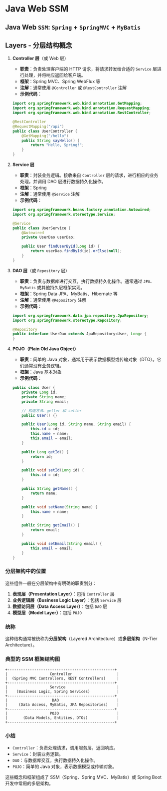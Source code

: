 # Java Web SSM

## Java Web `SSM`: `Spring` + `SpringMVC` + `MyBatis`

## Layers - 分层结构概念

1. **Controller 层**（或 Web 层）
   - **职责**：负责处理客户端的 HTTP 请求，将请求转发给合适的 `Service` 层进行处理，并将响应返回给客户端。
   - **框架**：Spring MVC、Spring WebFlux 等
   - **注解**：通常使用 `@Controller` 或 `@RestController` 注解
   - **示例代码**：
   ```java
   import org.springframework.web.bind.annotation.GetMapping;
   import org.springframework.web.bind.annotation.RequestMapping;
   import org.springframework.web.bind.annotation.RestController;

   @RestController
   @RequestMapping("/api")
   public class UserController {
       @GetMapping("/hello")
       public String sayHello() {
           return "Hello, Spring!";
       }
   }
   ```

2. **Service 层**
   - **职责**：封装业务逻辑。接收来自 `Controller` 层的请求，进行相应的业务处理，并调用 DAO 层进行数据持久化操作。
   - **框架**：Spring
   - **注解**：通常使用 `@Service` 注解
   - **示例代码**：
   ```java
   import org.springframework.beans.factory.annotation.Autowired;
   import org.springframework.stereotype.Service;

   @Service
   public class UserService {
       @Autowired
       private UserDao userDao;

       public User findUserById(Long id) {
           return userDao.findById(id).orElse(null);
       }
   }
   ```

3. **DAO 层**（或 `Repository` 层）
   - **职责**：负责与数据库进行交互，执行数据持久化操作。通常通过 `JPA`、`MyBatis` 或其他持久层框架实现。
   - **框架**：Spring Data JPA、MyBatis、Hibernate 等
   - **注解**：通常使用 `@Repository` 注解
   - **示例代码**：
   ```java
   import org.springframework.data.jpa.repository.JpaRepository;
   import org.springframework.stereotype.Repository;

   @Repository
   public interface UserDao extends JpaRepository<User, Long> {
   }
   ```

4. **POJO（Plain Old Java Object）**
   - **职责**：简单的 Java 对象，通常用于表示数据模型或传输对象（DTO）。它们通常没有业务逻辑。
   - **框架**：Java 基本对象
   - **示例代码**：
   ```java
   public class User {
       private Long id;
       private String name;
       private String email;

       // 构造方法、getter 和 setter
       public User() {}

       public User(Long id, String name, String email) {
           this.id = id;
           this.name = name;
           this.email = email;
       }

       public Long getId() {
           return id;
       }

       public void setId(Long id) {
           this.id = id;
       }

       public String getName() {
           return name;
       }

       public void setName(String name) {
           this.name = name;
       }

       public String getEmail() {
           return email;
       }

       public void setEmail(String email) {
           this.email = email;
       }
   }
   ```

### 分层架构中的位置

这些组件一般在分层架构中有明确的职责划分：

1. **表现层（Presentation Layer）**：包括 `Controller` 层
2. **业务逻辑层（Business Logic Layer）**：包括 `Service` 层
3. **数据访问层（Data Access Layer）**：包括 `DAO` 层
4. **模型层（Model Layer）**：包括 `POJO`

### 统称

这种结构通常被统称为**分层架构**（Layered Architecture）或**多层架构**（N-Tier Architecture）。

### 典型的 SSM 框架结构图

```
+------------------------------------------------+
|                   Controller                    |
|  (Spring MVC Controllers, REST Controllers)     |
+------------------------------------------------+
|                   Service                       |
|    (Business Logic, Spring Services)            |
+------------------------------------------------+
|                    DAO                          |
|     (Data Access, MyBatis, JPA Repositories)    |
+------------------------------------------------+
|                   POJO                          |
|       (Data Models, Entities, DTOs)             |
+------------------------------------------------+
```

### 小结

- `Controller`：负责处理请求，调用服务层，返回响应。
- `Service`：封装业务逻辑。
- `DAO`：与数据库交互，执行数据持久化操作。
- `POJO`：简单的 Java 对象，表示数据模型或传输对象。

这些概念和框架组成了 SSM（Spring、Spring MVC、MyBatis）或 Spring Boot 开发中常用的多层架构。